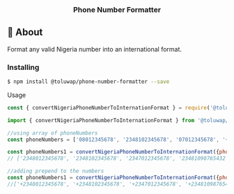 <h3 align="center">Phone Number Formatter</h3>

## 🧐 About

Format any valid Nigeria number into an international format.

### Installing

```sh
$ npm install @toluwap/phone-number-formatter --save
```

Usage 
```js
const { convertNigeriaPhoneNumberToInternationFormat } = require('@toluwap/phone-number-formatter');
```
```ts
import { convertNigeriaPhoneNumberToInternationFormat } from '@toluwap/phone-number-formatter';
```

```js
//using array of phoneNumbers
const phoneNumbers = ['08012345678', '2348102345678', '07012345678', '+23481098765432'];

const phoneNumbers1 = convertNigeriaPhoneNumberToInternationFormat({phoneNumbers: phoneNumbers});
// ['2348012345678', '2348102345678', '2347012345678', '23481098765432']

//adding prepend to the numbers
const phoneNumbers1 = convertNigeriaPhoneNumberToInternationFormat({phoneNumbers: phoneNumbers, options: { prepend: '+'}});
//['+2348012345678', '+2348102345678', '+2347012345678', '+23481098765432']
```
